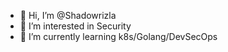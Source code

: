 - 👋 Hi, I’m @Shadowrizla
- 👀 I’m interested in Security 
- 🌱 I’m currently learning k8s/Golang/DevSecOps


<!---
Shadowrizla/Shadowrizla is a ✨ special ✨ repository because its `README.md` (this file) appears on your GitHub profile.
You can click the Preview link to take a look at your changes.
--->
